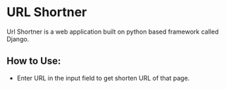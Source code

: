 # URL Shortner
Url Shortner is a web application built on python based framework called Django.

<h2> How to Use: </h2>
<ul dir="auto">
<li>Enter URL in the input field to get shorten URL of that page.</li>
</ul>
